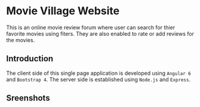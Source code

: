 # Movie Village Website
This is an online movie review forum where user can search for thier favorite movies using fiters. They are also enabled to rate or add reviews for the movies. 

## Introduction  
The client side of this single page application is developed using `Angular 6` and `Bootstrap 4`. The server side is established using `Node.js` and `Express`.

## Sreenshots 